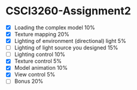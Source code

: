 # CSCI3260-Assignment2

- [x] Loading the complex model 10%
- [x] Texture mapping 20%
- [x] Lighting of environment (directional) light 5%
- [ ] Lighting of light source you designed 15%
- [ ] Lighting control 10%
- [x] Texture control 5%
- [x] Model animation 10%
- [x] View control 5%
- [ ] Bonus 20%